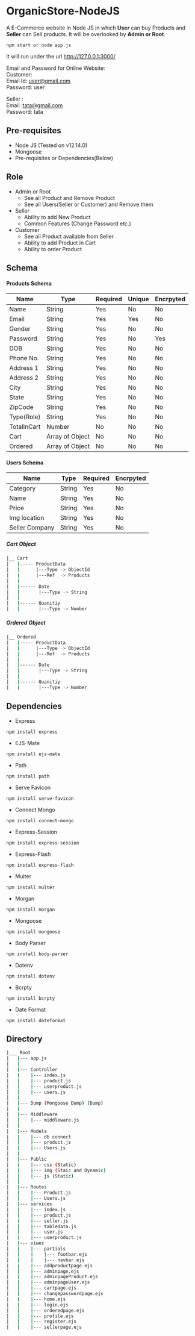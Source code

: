 # OrganicStore-NodeJS

A E-Commerce website in Node JS in which <b>User</b> can buy Products and <b>Seller</b> can Sell products. It will be overlooked by <b>Admin or Root</b>.

```
npm start or node app.js
```

It will run under the url http://127.0.0.1:3000/

Email and Password for Online Website:<br>
Customer:<br>
Email Id: user@gmail.com<br>
Password: user<br>

Seller :<br>
Email :tata@gmail.com<br>
Password: tata<br>

## Pre-requisites

- Node JS (Tested on v12.14.0)
- Mongoose
- Pre-requisites or Dependencies(Below)

## Role

- Admin or Root
  - See all Product and Remove Product
  - See all Users(Seller or Customer) and Remove them
- Seller
  - Ability to add New Product
  - Common Features (Change Password etc.)
- Customer
  - See all Product available from Seller
  - Ability to add Product in Cart
  - Ability to order Product

## Schema

<h4><b>Products Schema</b></h4>

| Name        | Type            | Required | Unique | Encrpyted |
| ----------- | --------------- | -------- | ------ | --------- |
| Name        | String          | Yes      | No     | No        |
| Email       | String          | Yes      | Yes    | No        |
| Gender      | String          | Yes      | No     | No        |
| Password    | String          | Yes      | No     | Yes       |
| DOB         | String          | Yes      | No     | No        |
| Phone No.   | String          | Yes      | No     | No        |
| Address 1   | String          | Yes      | No     | No        |
| Address 2   | String          | Yes      | No     | No        |
| City        | String          | Yes      | No     | No        |
| State       | String          | Yes      | No     | No        |
| ZipCode     | String          | Yes      | No     | No        |
| Type(Role)  | String          | Yes      | No     | No        |
| TotalInCart | Number          | No       | No     | No        |
| Cart        | Array of Object | No       | No     | No        |
| Ordered     | Array of Object | No       | No     | No        |

<h4><b>Users Schema</b></h4>

| Name           | Type   | Required | Encrpyted |
| -------------- | ------ | -------- | --------- |
| Category       | String | Yes      | No        |
| Name           | String | Yes      | No        |
| Price          | String | Yes      | No        |
| Img location   | String | Yes      | No        |
| Seller Company | String | Yes      | No        |

<h5><b>Cart Object</b></h5>

```bash
|__ Cart
|   |----- ProductData
|   |      |---Type -> ObjectId
|   |      |---Ref  -> Products
|   |
|   |------ Date
|   |       |---Type -> String
|   |
|   |------ Quanitiy
|   |       |---Type -> Number
```

<h5><b>Ordered Object</b></h5>

```bash
|__ Ordered
|   |----- ProductData
|   |      |---Type -> ObjectId
|   |      |---Ref  -> Products
|   |
|   |------ Date
|   |       |---Type -> String
|   |
|   |------ Quanitiy
|   |       |---Type -> Number
```

## Dependencies

- Express

```
npm install express
```

- EJS-Mate

```
npm install ejs-mate
```

- Path

```
npm install path
```

- Serve Favicon

```
npm install serve-favicon
```

- Connect Mongo

```
npm install connect-mongo
```

- Express-Session

```
npm install express-session
```

- Express-Flash

```
npm install express-flash
```

- Multer

```
npm install multer
```

- Morgan

```
npm install morgan
```

- Mongoose

```
npm install mongoose
```

- Body Parser

```
npm install body-parser
```

- Dotenv

```
npm install dotenv
```

- Bcrpty

```
npm install bcrpty
```

- Date Format

```
npm install dateformat
```

## Directory

```bash
|___ Root
|   |--- app.js
|   |
|   |--- Controller
|   |    |--- index.js
|   |    |--- product.js
|   |    |--- userproduct.js
|   |    |--- users.js
|   |
|   |--- Dump (Mongoose Dump) (Dump)
|   |
|   |--- Middleware
|   |    |--- middleware.js
|   |
|   |--- Models
|   |    |--- db connect
|   |    |--- product.js
|   |    |--- Users.js
|   |
|   |--- Public
|   |    |--- css (Static)
|   |    |--- img (Staic and Dynamic)
|   |    |--- js (Static)
|   |
|   |--- Routes
|   |    |--- Product.js
|   |    |--- Users.js
|   |--- services
|   |    |--- index.js
|   |    |--- product.js
|   |    |--- seller.js
|   |    |--- tabledata.js
|   |    |--- user.js
|   |    |--- userproduct.js
|   |--- viwes
|   |    |--- partials
|   |    |    |--- footbar.ejs
|   |    |    |--- navbar.ejs
|   |    |--- addproductpage.ejs
|   |    |--- adminpage.ejs
|   |    |--- adminpageProduct.ejs
|   |    |--- adminpageUser.ejs
|   |    |--- cartpage.ejs
|   |    |--- changepasswordpage.ejs
|   |    |--- home.ejs
|   |    |--- login.ejs
|   |    |--- orderedpage.ejs
|   |    |--- profile.ejs
|   |    |--- register.ejs
|   |    |--- sellerpage.ejs
```
